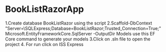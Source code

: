 # BookListRazorApp

1.Create database BookListRazor using the script
2.Scaffold-DbContext "Server=\\SQLExpress;Database=BookListRazor;Trusted_Connection=True;" Microsoft.EntityFrameworkCore.SqlServer -OutputDir Models use this EF Core command to generate your models
3.Click on .sln file to open the project
4. For run click on ISS Express
